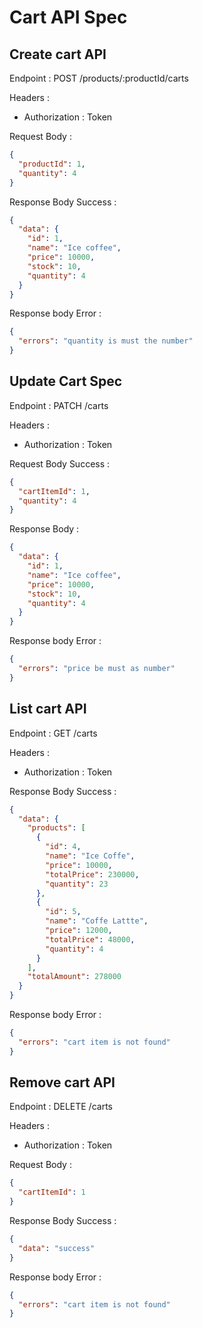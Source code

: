 # Cart API Spec

## Create cart API

Endpoint : POST /products/:productId/carts

Headers :

- Authorization : Token

Request Body :

```json
{
  "productId": 1,
  "quantity": 4
}
```

Response Body Success :

```json
{
  "data": {
    "id": 1,
    "name": "Ice coffee",
    "price": 10000,
    "stock": 10,
    "quantity": 4
  }
}
```

Response body Error :

```json
{
  "errors": "quantity is must the number"
}
```

## Update Cart Spec

Endpoint : PATCH /carts

Headers :

- Authorization : Token

Request Body Success :

```json
{
  "cartItemId": 1,
  "quantity": 4
}
```

Response Body :

```json
{
  "data": {
    "id": 1,
    "name": "Ice coffee",
    "price": 10000,
    "stock": 10,
    "quantity": 4
  }
}
```

Response body Error :

```json
{
  "errors": "price be must as number"
}
```

## List cart API

Endpoint : GET /carts

Headers :

- Authorization : Token

Response Body Success :

```json
{
  "data": {
    "products": [
      {
        "id": 4,
        "name": "Ice Coffe",
        "price": 10000,
        "totalPrice": 230000,
        "quantity": 23
      },
      {
        "id": 5,
        "name": "Coffe Lattte",
        "price": 12000,
        "totalPrice": 48000,
        "quantity": 4
      }
    ],
    "totalAmount": 278000
  }
}
```

Response body Error :

```json
{
  "errors": "cart item is not found"
}
```

## Remove cart API

Endpoint : DELETE /carts

Headers :

- Authorization : Token

Request Body :

```json
{
  "cartItemId": 1
}
```

Response Body Success :

```json
{
  "data": "success"
}
```

Response body Error :

```json
{
  "errors": "cart item is not found"
}
```
